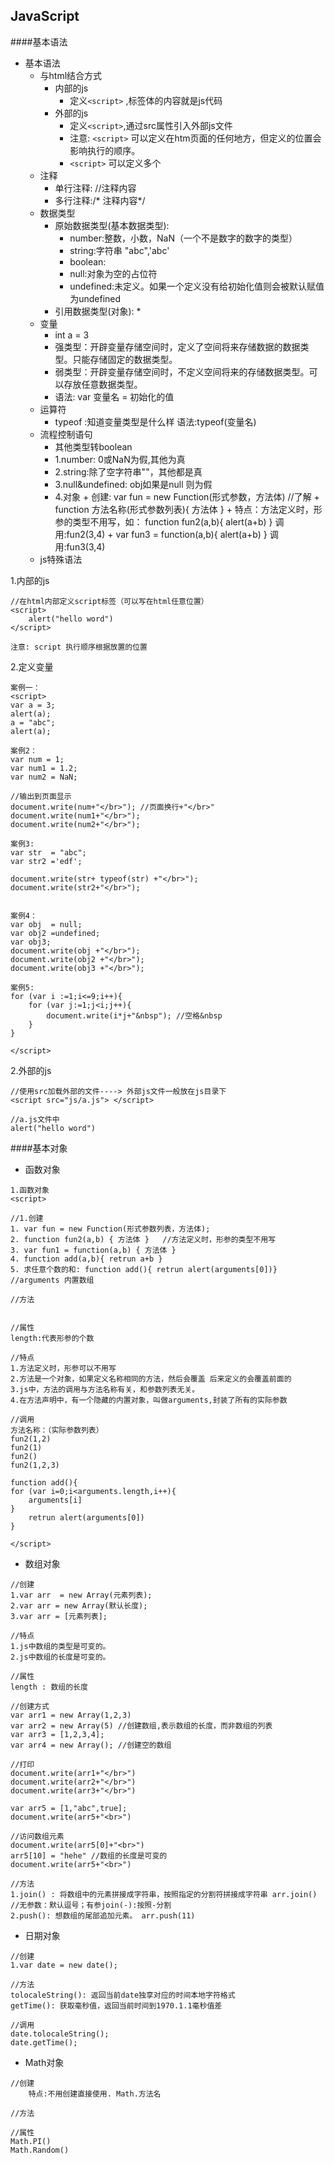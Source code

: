 ## JavaScript

####基本语法

+ 基本语法
	+ 与html结合方式
		+ 内部的js 
			* 定义`<script>` ,标签体的内容就是js代码
		+ 外部的js 
		   * 定义`<script>`,通过src属性引入外部js文件
		   * 注意: `<script>` 可以定义在htm页面的任何地方，但定义的位置会影响执行的顺序。
		   * `<script>` 可以定义多个
	+ 注释
		+ 单行注释: //注释内容
		+ 多行注释:/* 注释内容*/ 
	+ 数据类型
		+ 原始数据类型(基本数据类型):
		   * number:整数，小数，NaN（一个不是数字的数字的类型）
		   * string:字符串 "abc",'abc'
		   * boolean:
		   * null:对象为空的占位符
		   * undefined:未定义。如果一个定义没有给初始化值则会被默认赋值为undefined
		+ 引用数据类型(对象): 
			*  
	+ 变量
	  * int a = 3
	  * 强类型：开辟变量存储空间时，定义了空间将来存储数据的数据类型。只能存储固定的数据类型。
	  * 弱类型：开辟变量存储空间时，不定义空间将来的存储数据类型。可以存放任意数据类型。
	  * 语法: var 变量名 = 初始化的值
	+ 运算符
	  * typeof :知道变量类型是什么样 语法:typeof(变量名) 
	+ 流程控制语句 	
	  * 其他类型转boolean
	  * 1.number:	0或NaN为假,其他为真
	  * 2.string:除了空字符串""，其他都是真
	  * 3.null&undefined: obj如果是null 则为假
	  * 4.对象 
	  		+  创建: var fun = new Function(形式参数，方法体) //了解
	  		+  function 方法名称(形式参数列表){ 方法体 }
	  		+  特点：方法定义时，形参的类型不用写，如： function fun2(a,b){ alert(a+b) } 调用:fun2(3,4)
	  		+  var fun3  = function(a,b){ alert(a+b) } 调用:fun3(3,4)
	+ js特殊语法

1.内部的js

```
//在html内部定义script标签（可以写在html任意位置）
<script>
	alert("hello word")
</script>

注意: script 执行顺序根据放置的位置
```

2.定义变量

```
案例一：
<script>
var a = 3;
alert(a);
a = "abc";
alert(a);

案例2：
var num = 1;
var num1 = 1.2;
var num2 = NaN;

//输出到页面显示
document.write(num+"</br>"); //页面换行+"</br>"
document.write(num1+"</br>");
document.write(num2+"</br>");

案例3:
var str  = "abc";
var str2 ='edf';

document.write(str+ typeof(str) +"</br>");
document.write(str2+"</br>");


案例4：
var obj  = null;
var obj2 =undefined;
var obj3;
document.write(obj +"</br>");
document.write(obj2 +"</br>");
document.write(obj3 +"</br>");

案例5:
for (var i :=1;i<=9;i++){
	for (var j:=1;j<i;j++){
		document.write(i*j+"&nbsp"); //空格&nbsp
	}
}

</script>

```

2.外部的js

```
//使用src加载外部的文件----> 外部js文件一般放在js目录下 
<script src="js/a.js"> </script>

//a.js文件中
alert("hello word")
```

####基本对象

+ 函数对象 

```
1.函数对象
<script>

//1.创建
1. var fun = new Function(形式参数列表，方法体);
2. function fun2(a,b) { 方法体 }	//方法定义时，形参的类型不用写
3. var fun1 = function(a,b) { 方法体 }
4. function add(a,b){ retrun a+b }
5. 求任意个数的和: function add(){ retrun alert(arguments[0])}  //arguments 内置数组

//方法


//属性
length:代表形参的个数

//特点
1.方法定义时，形参可以不用写
2.方法是一个对象，如果定义名称相同的方法，然后会覆盖 后来定义的会覆盖前面的
3.js中，方法的调用与方法名称有关，和参数列表无关。
4.在方法声明中，有一个隐藏的内置对象，叫做arguments,封装了所有的实际参数

//调用
方法名称：（实际参数列表）
fun2(1,2)
fun2(1)
fun2()
fun2(1,2,3)

function add(){ 
for (var i=0;i<arguments.length,i++){
	arguments[i]
}
	retrun alert(arguments[0])
} 

</script>
```


+ 数组对象 

```
//创建 
1.var arr  = new Array(元素列表);
2.var arr = new Array(默认长度);
3.var arr = [元素列表];

//特点 
1.js中数组的类型是可变的。
2.js中数组的长度是可变的。

//属性
length : 数组的长度

//创建方式
var arr1 = new Array(1,2,3)
var arr2 = new Array(5)	//创建数组,表示数组的长度，而非数组的列表
var arr3 = [1,2,3,4];
var arr4 = new Array(); //创建空的数组

//打印
document.write(arr1+"</br>")
document.write(arr2+"</br>")
document.write(arr3+"</br>")

var arr5 = [1,"abc",true];
document.write(arr5+"<br>")

//访问数组元素
document.write(arr5[0]+"<br>")
arr5[10] = "hehe" //数组的长度是可变的
document.write(arr5+"<br>")

//方法
1.join() : 将数组中的元素拼接成字符串，按照指定的分割符拼接成字符串 arr.join() //无参数：默认逗号；有参join(-):按照-分割
2.push(): 想数组的尾部追加元素。 arr.push(11)
```

+ 日期对象

```
//创建
1.var date = new date();

//方法
tolocaleString(): 返回当前date独享对应的时间本地字符格式
getTime(): 获取毫秒值，返回当前时间到1970.1.1毫秒值差

//调用
date.tolocaleString();
date.getTime();
```

+ Math对象

```
//创建
	特点:不用创建直接使用. Math.方法名

//方法

//属性
Math.PI()
Math.Random() 

```









